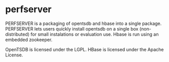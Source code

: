 perfserver
==========

PERFSERVER is a packaging of opentsdb and hbase into a single package. PERFSERVER 
lets users quickly install opentsdb on a single box (non-distributed) for small
instalations or evaluation use. Hbase is run using an embedded zookeeper.

OpenTSDB is licensed under the LGPL.
HBase is licensed under the Apache License.

